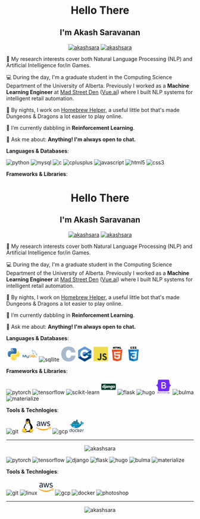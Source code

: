 <h1 align="center">Hello There</h1>
<h2 align="center">I'm Akash Saravanan</h2>

<p align="center">
<a href="https://twitter.com/akashsara" target="blank"><img align="center" src="https://cdn.jsdelivr.net/npm/simple-icons@3.0.1/icons/twitter.svg" alt="akashsara" height="30" width="30" /></a>
<a href="https://linkedin.com/in/akashsara" target="blank"><img align="center" src="https://cdn.jsdelivr.net/npm/simple-icons@3.0.1/icons/linkedin.svg" alt="akashsara" height="30" width="30" /></a>
</p>

📝 My research interests cover both Natural Language Processing (NLP) and Artificial Intelligence for/in Games. 

💻 During the day, I'm a graduate student in the Computing Science Department of the University of Alberta. Previously I worked as a **Machine Learning Engineer** at <a href="https://www.madstreetden.com/">Mad Street Den</a> (<a href="https://vue.ai/">Vue.ai</a>) where I built NLP systems for intelligent retail automation. 

🔭 By nights, I work on [Homebrew Helper](https://github.com/akashsara/homebrew_helper), a useful little bot that's made Dungeons & Dragons a lot easier to play online.

🌱 I’m currently dabbling in **Reinforcement Learning**.

💬 Ask me about: **Anything! I'm always open to chat.**

**Languages & Databases**:
<p align="left">
  <img src="https://devicons.github.io/devicon/devicon.git/icons/python/python-original.svg" alt="python" width="40" height="40"/> 
  <img src="https://devicons.github.io/devicon/devicon.git/icons/mysql/mysql-original-wordmark.svg" alt="mysql" width="40" height="40"/> 
  <img src="https://devicons.github.io/devicon/devicon.git/icons/c/c-original.svg" alt="c" width="40" height="40"/> 
  <img src="https://devicons.github.io/devicon/devicon.git/icons/cplusplus/cplusplus-original.svg" alt="cplusplus" width="40" height="40"/> 
  <img src="https://devicons.github.io/devicon/devicon.git/icons/javascript/javascript-original.svg" alt="javascript" width="40" height="40"/> 
  <img src="https://devicons.github.io/devicon/devicon.git/icons/html5/html5-original-wordmark.svg" alt="html5" width="40" height="40"/> 
  <img src="https://devicons.github.io/devicon/devicon.git/icons/css3/css3-original-wordmark.svg" alt="css3" width="40" height="40"/>
</p>


**Frameworks & Libraries**:<h1 align="center">Hello There</h1>
<h2 align="center">I'm Akash Saravanan</h2>

<p align="center">
<a href="https://twitter.com/akashsara" target="blank"><img align="center" src="https://cdn.jsdelivr.net/npm/simple-icons@3.0.1/icons/twitter.svg" alt="akashsara" height="30" width="30" /></a>
<a href="https://linkedin.com/in/akashsara" target="blank"><img align="center" src="https://cdn.jsdelivr.net/npm/simple-icons@3.0.1/icons/linkedin.svg" alt="akashsara" height="30" width="30" /></a>
</p>

📝 My research interests cover both Natural Language Processing (NLP) and Artificial Intelligence for/in Games. 

💻 During the day, I'm a graduate student in the Computing Science Department of the University of Alberta. Previously I worked as a **Machine Learning Engineer** at <a href="https://www.madstreetden.com/">Mad Street Den</a> (<a href="https://vue.ai/">Vue.ai</a>) where I built NLP systems for intelligent retail automation. 

🔭 By nights, I work on [Homebrew Helper](https://github.com/akashsara/homebrew_helper), a useful little bot that's made Dungeons & Dragons a lot easier to play online.

🌱 I’m currently dabbling in **Reinforcement Learning**.

💬 Ask me about: **Anything! I'm always open to chat.**

**Languages & Databases**:
<p align="left">
  <img src="https://raw.githubusercontent.com/devicons/devicon/master/icons/python/python-original.svg" alt="python" width="40" height="40"/> 
  <img src="https://raw.githubusercontent.com/devicons/devicon/master/icons/mysql/mysql-original-wordmark.svg" alt="mysql" width="40" height="40"/> 
  <img src="https://www.vectorlogo.zone/logos/sqlite/sqlite-icon.svg" alt="sqllite" width="40" height="40"/> 
  <img src="https://raw.githubusercontent.com/devicons/devicon/master/icons/c/c-original.svg" alt="c" width="40" height="40"/> 
  <img src="https://raw.githubusercontent.com/devicons/devicon/master/icons/cplusplus/cplusplus-original.svg" alt="cplusplus" width="40" height="40"/> 
  <img src="https://raw.githubusercontent.com/devicons/devicon/master/icons/javascript/javascript-original.svg" alt="javascript" width="40" height="40"/> 
  <img src="https://raw.githubusercontent.com/devicons/devicon/master/icons/html5/html5-original-wordmark.svg" alt="html5" width="40" height="40"/> 
  <img src="https://raw.githubusercontent.com/devicons/devicon/master/icons/css3/css3-original-wordmark.svg" alt="css3" width="40" height="40"/>
</p>


**Frameworks & Libraries**:
<p align="left">
  <img src="https://www.vectorlogo.zone/logos/pytorch/pytorch-icon.svg" alt="pytorch" width="40" height="40"/> 
  <img src="https://www.vectorlogo.zone/logos/tensorflow/tensorflow-icon.svg" alt="tensorflow" width="40" height="40"/>
  <img src="https://upload.wikimedia.org/wikipedia/commons/0/05/Scikit_learn_logo_small.svg" alt="scikit-learn" width="40" height="40"/>
  <img src="https://raw.githubusercontent.com/devicons/devicon/master/icons/django/django-original.svg" alt="django" width="40" height="40"/> 
  <img src="https://www.vectorlogo.zone/logos/pocoo_flask/pocoo_flask-icon.svg" alt="flask" width="40" height="40"/> 
  <img src="https://api.iconify.design/logos-hugo.svg" alt="hugo" width="40" height="40"/> 
  <img src="https://raw.githubusercontent.com/devicons/devicon/master/icons/bootstrap/bootstrap-plain-wordmark.svg" alt="bootstrap" width="40" height="40"/>
  <img src="https://raw.githubusercontent.com/gilbarbara/logos/804dc257b59e144eaca5bc6ffd16949752c6f789/logos/bulma.svg" alt="bulma" width="40" height="40"/>
  <img src="https://raw.githubusercontent.com/prplx/svg-logos/5585531d45d294869c4eaab4d7cf2e9c167710a9/svg/materialize.svg" alt="materialize" width="40" height="40"/> 
</p>

**Tools & Technlogies**:
<p align="left">
  <img src="https://www.vectorlogo.zone/logos/git-scm/git-scm-icon.svg" alt="git" width="40" height="40"/> 
  <img src="https://raw.githubusercontent.com/devicons/devicon/master/icons/linux/linux-original.svg" alt="linux" width="40" height="40"/> 
  <img src="https://raw.githubusercontent.com/devicons/devicon/master/icons/amazonwebservices/amazonwebservices-original-wordmark.svg" alt="aws" width="40" height="40"/> 
  <img src="https://www.vectorlogo.zone/logos/google_cloud/google_cloud-icon.svg" alt="gcp" width="40" height="40"/> 
  <img src="https://raw.githubusercontent.com/devicons/devicon/master/icons/docker/docker-original-wordmark.svg" alt="docker" width="40" height="40"/> 
</p>

---

<p align="center"> <img src="https://komarev.com/ghpvc/?username=akashsara" alt="akashsara" /> </p>

<p align="left">
  <img src="https://www.vectorlogo.zone/logos/pytorch/pytorch-icon.svg" alt="pytorch" width="40" height="40"/> 
  <img src="https://www.vectorlogo.zone/logos/tensorflow/tensorflow-icon.svg" alt="tensorflow" width="40" height="40"/>
  <img src="https://devicons.github.io/devicon/devicon.git/icons/django/django-original.svg" alt="django" width="40" height="40"/> 
  <img src="https://www.vectorlogo.zone/logos/pocoo_flask/pocoo_flask-icon.svg" alt="flask" width="40" height="40"/> 
  <img src="https://api.iconify.design/logos-hugo.svg" alt="hugo" width="40" height="40"/> 
  <img src="https://raw.githubusercontent.com/gilbarbara/logos/804dc257b59e144eaca5bc6ffd16949752c6f789/logos/bulma.svg" alt="bulma" width="40" height="40"/>
  <img src="https://raw.githubusercontent.com/prplx/svg-logos/5585531d45d294869c4eaab4d7cf2e9c167710a9/svg/materialize.svg" alt="materialize" width="40" height="40"/> 
</p>

**Tools & Technlogies**:
<p align="left">
  <img src="https://www.vectorlogo.zone/logos/git-scm/git-scm-icon.svg" alt="git" width="40" height="40"/> 
  <img src="https://devicons.github.io/devicon/devicon.git/icons/linux/linux-original.svg" alt="linux" width="40" height="40"/> 
  <img src="https://raw.githubusercontent.com/devicons/devicon/master/icons/amazonwebservices/amazonwebservices-original-wordmark.svg" alt="aws" width="40" height="40"/> 
  <img src="https://www.vectorlogo.zone/logos/google_cloud/google_cloud-icon.svg" alt="gcp" width="40" height="40"/> 
  <img src="https://devicons.github.io/devicon/devicon.git/icons/docker/docker-original-wordmark.svg" alt="docker" width="40" height="40"/> 
  <img src="https://devicons.github.io/devicon/devicon.git/icons/photoshop/photoshop-plain.svg" alt="photoshop" width="40" height="40"/> 
</p>

---

<p align="center"> <img src="https://komarev.com/ghpvc/?username=akashsara" alt="akashsara" /> </p>
